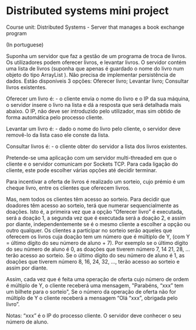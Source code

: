 # Distributed systems mini project
 Course unit: Distributed Systems - Server that manages a book exchange program

(In portuguese)

Suponha um servidor que faz a gestão de um programa de troca de livros. Os
utilizadores podem oferecer livros, e levantar livros. O servidor contém uma lista de
livros (suponha que apenas é guardado o nome do livro num objeto do tipo
ArrayList<String> ). Não precisa de implementar persistência de dados.
Estão disponíveis 3 opções: Oferecer livro; Levantar livro; Consultar livros existentes.
 
 
Oferecer um livro é: - o cliente envia o nome do livro e o IP da sua máquina, o servidor
insere o livro na lista e dá a resposta que será detalhada mais abaixo. O IP, não deve ser
introduzido pelo utilizador, mas sim obtido de forma automática pelo processo cliente.


Levantar um livro é: - dado o nome do livro pelo cliente, o servidor deve removê-lo da
lista caso ele conste da lista.


Consultar livros é: - o cliente obter do servidor a lista dos livros existentes.

Pretende-se uma aplicação com um servidor multi-threaded em que o cliente e o servidor
comunicam por Sockets TCP. Para cada ligação do cliente, este pode escolher várias
opções até decidir terminar.

Para incentivar a oferta de livros é realizado um sorteio, cujo prémio é um cheque livro,
entre os clientes que oferecem livros.

Mas, nem todos os clientes têm acesso ao sorteio. Para decidir que doadores têm acesso
ao sorteio, terá que numerar sequencialmente as doações. Isto é, a primeira vez que a
opção “Oferecer livro” é executada, será a doação 1, a segunda vez que é executada será
a doação 2, e assim por diante, independentemente se é o mesmo cliente a escolher a
opção ou outro qualquer. Os clientes a participar no sorteio serão aqueles que oferecem
os livros cuja doação tem um número que é múltiplo de Y, (com Y = último dígito do seu
número de aluno + 7). Por exemplo se o último dígito do seu número de aluno é 0, as
doações que tiverem número 7, 14 21, 28, …terão acesso ao sorteio. Se o último dígito do
seu número de aluno é 1, as doações que tiverem número 8, 16, 24, 32, …, terão acesso
ao sorteio e assim por diante.

Assim, cada vez que é feita uma operação de oferta cujo número de ordem é múltiplo de
Y, o cliente receberá uma mensagem, "Parabéns, “xxx” tem um bilhete para o sorteio",
Se o número da operação de oferta não for múltiplo de Y o cliente receberá a mensagem
“Olá “xxx”, obrigada pelo livro”.

Notas: “xxx” é o IP do processo cliente. O servidor deve conhecer o seu número de
aluno.
